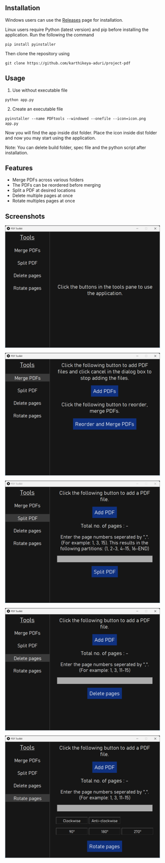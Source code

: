## Installation
Windows users can use the [Releases](https://github.com/karthikeya-aduri/project-pdf/releases/) page for installation.

Linux users require Python (latest version) and pip before installing the application. Run the following the command
```python3
pip install pyinstaller
```
Then clone the repository using
```git
git clone https://github.com/karthikeya-aduri/project-pdf
```

## Usage
1. Use without executable file
```python3
python app.py
```

2. Create an executable file
```python3
pyinstaller --name PDFtools --windowed --onefile --icon=icon.png app.py
```
Now you will find the app inside dist folder. Place the icon inside dist folder and now you may start using the application.

Note: You can delete build folder, spec file and the python script after installation.

## Features
- Merge PDFs across various folders
- The PDFs can be reordered before merging
- Split a PDF at desired locations
- Delete multiple pages at once
- Rotate multiples pages at once

## Screenshots
![image](./screenshots/Screenshot-1.png)

![image](./screenshots/Screenshot-2.png)

![image](./screenshots/Screenshot-3.png)

![image](./screenshots/Screenshot-4.png)

![image](./screenshots/Screenshot-5.png)
